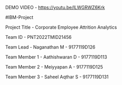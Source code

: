 DEMO VIDEO - https://youtu.be/lLWGRWZ6Krk

#IBM-Project

Project Title - Corporate Employee Attrition Analytics

Team ID - PNT2022TMID21456

Team Lead - Naganathan M - 9177119D126

Team Member 1 - Aathishwaran D - 9177119D113

Team Member 2 - Meiyyapan A - 9177119D125

Team Member 3 - Saheel Aqthar S - 9177119D131
